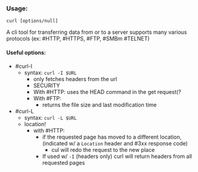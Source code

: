 ### Usage:
```
curl [options/null]
```

A cli tool for transferring data from or to a server
	supports many various protocols (ex: #HTTP, #HTTPS, #FTP, #SMBm #TELNET)

#### Useful options:
- #curl-I
	- syntax: ``curl -I $URL``
		- only fetches headers from the url
		- SECURITY 
		- With #HTTP: uses the HEAD command in the get request(?
		- With #FTP:
			- returns the file size and last modification time
- #curl-L
	- syntax: ``curl -L $URL``
	- location!
		- with #HTTP:
			- if the requested page has moved to a different location, (indicated w/ a ``Location`` header and #3xx response code)
				- cul will redo the request to the new place
			- If used w/ ``-I`` (headers only) curl will return headers from all requested pages